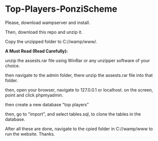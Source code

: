# Top-Players-PonziScheme

Please, download wampserver and install.
<p>
Then, download this repo and unzip it.</p>
Copy the unzipped folder to C://wamp/www/.

<b>A Must Read (Read Carefully):</b>
<p>unzip the assests.rar file using WinRar or any unzipper software of your choice.

then navigate to the admin folder, there unzip the assests.rar file into that folder.
</p>
<p>
then, open your browser, navigate to 127.0.0.1 or localhost.
on the screen, point and click phpmyadmin.

then create a new database "top players"

then, go to "import", and select tables.sql, to clone the tables in the database.
</p>

After all these are done, 
navigate to the cpied folder in C://wamp/www to run the website.
Thanks.
